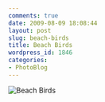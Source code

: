 ```yaml
---
comments: true
date: 2009-08-09 18:08:44
layout: post
slug: beach-birds
title: Beach Birds
wordpress_id: 1846
categories:
- PhotoBlog
---
```


![Beach Birds](http://ryanfitzer.com/main/wp-content/uploads/2009/08/DSC_01151.jpg)
